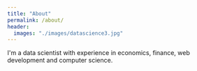 ```yaml
---
title: "About"
permalink: /about/
header:
  images: "./images/datascience3.jpg"
---
```


I'm a data scientist with experience in economics, finance, web development and computer science.
